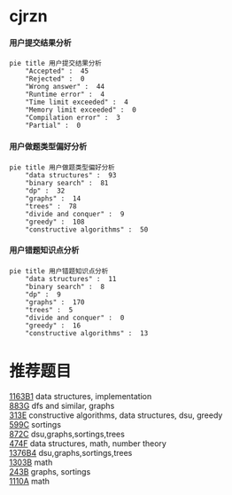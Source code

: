# cjrzn

<!-- tabs:start -->



#### **用户提交结果分析**

```mermaid
pie title 用户提交结果分析
    "Accepted" :  45
    "Rejected" :  0
    "Wrong answer" :  44
    "Runtime error" :  4
    "Time limit exceeded" :  4
    "Memory limit exceeded" :  0
    "Compilation error" :  3
    "Partial" :  0
```

#### **用户做题类型偏好分析**

```mermaid
pie title 用户做题类型偏好分析
    "data structures" :  93
    "binary search" :  81
    "dp" :  32
    "graphs" :  14
    "trees" :  78
    "divide and conquer" :  9
    "greedy" :  108
    "constructive algorithms" :  50
```
#### **用户错题知识点分析**

```mermaid
pie title 用户错题知识点分析
    "data structures" :  11
    "binary search" :  8
    "dp" :  9
    "graphs" :  170
    "trees" :  5
    "divide and conquer" :  0
    "greedy" :  16
    "constructive algorithms" :  13
```



<!-- tabs:end -->
# 推荐题目
[1163B1](https://codeforces.com/contest/1163B/problem/1)		data structures,
                        implementation		  
[883G](https://codeforces.com/contest/883/problem/G)		dfs and similar,
                        graphs		  
[313E](https://codeforces.com/contest/313/problem/E)		constructive algorithms,
                        data structures,
                        dsu,
                        greedy		  
[599C](https://codeforces.com/contest/599/problem/C)		sortings		  
[872C](https://codeforces.com/contest/872/problem/C)		dsu,graphs,sortings,trees		  
[474F](https://codeforces.com/contest/474/problem/F)		data structures,
                        math,
                        number theory		  
[1376B4](https://codeforces.com/contest/1376B/problem/4)		dsu,graphs,sortings,trees		  
[1303B](https://codeforces.com/contest/1303/problem/B)		math		  
[243B](https://codeforces.com/contest/243/problem/B)		graphs,
                        sortings		  
[1110A](https://codeforces.com/contest/1110/problem/A)		math		  
